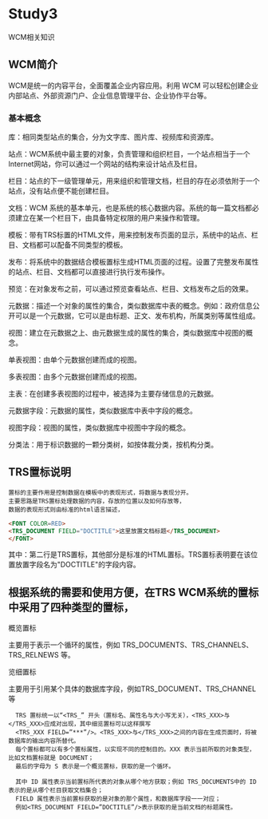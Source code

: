 # Study3
WCM相关知识

## WCM简介
  WCM是统一的内容平台，全面覆盖企业内容应用。利用 WCM 可以轻松创建企业内部站点、外部资源门户、企业信息管理平台、企业协作平台等。
  
### 基本概念
  
  库：相同类型站点的集合，分为文字库、图片库、视频库和资源库。
  
  站点：WCM系统中最主要的对象，负责管理和组织栏目，一个站点相当于一个Internet网站，你可以通过一个网站的结构来设计站点及栏目。
  
  栏目：站点的下一级管理单元，用来组织和管理文档，栏目的存在必须依附于一个站点，没有站点便不能创建栏目。
  
  文档：WCM 系统的基本单元，也是系统的核心数据内容。系统的每一篇文档都必须建立在某一个栏目下，由具备特定权限的用户来操作和管理。
  
  模板：带有TRS标置的HTML文件，用来控制发布页面的显示，系统中的站点、栏目、文档都可以配备不同类型的模板。
  
  发布：将系统中的数据结合模板置标生成HTML页面的过程。设置了完整发布属性的站点、栏目、文档都可以直接进行执行发布操作。
  
  预览：在对象发布之前，可以通过预览查看站点、栏目、文档发布之后的效果。
  
  元数据：描述一个对象的属性的集合，类似数据库中表的概念。例如：政府信息公开可以是一个元数据，它可以是由标题、正文、发布机构，所属类别等属性组成。 
  
  视图：建立在元数据之上、由元数据生成的属性的集合，类似数据库中视图的概念。 
  
  单表视图：由单个元数据创建而成的视图。 
  
  多表视图：由多个元数据创建而成的视图。 
  
  主表：在创建多表视图的过程中，被选择为主要存储信息的元数据。 
  
  元数据字段：元数据的属性，类似数据库中表中字段的概念。 
  
  视图字段：视图的属性，类似数据库中视图中字段的概念。 
  
  分类法：用于标识数据的一颗分类树，如按体裁分类，按机构分类。 
  
## TRS置标说明
    
    置标的主要作用是控制数据在模板中的表现形式，将数据与表现分开。
    主要思路是TRS置标处理数据的内容，存放的位置以及如何存放等，
    数据的表现形式则由标准的html语言描述，
  
```html
<FONT COLOR=RED>
<TRS_DOCUMENT FIELD="DOCTITLE">这里放置文档标题</TRS_DOCUMENT>
</FONT>
```
  其中：第二行是TRS置标，其他部分是标准的HTML置标。TRS置标表明要在该位置放置字段名为"DOCTITLE"的字段内容。
  
## 根据系统的需要和使用方便，在TRS WCM系统的置标中采用了四种类型的置标，
  
  概览置标
  
  主要用于表示一个循环的属性，例如 TRS_DOCUMENTS、TRS_CHANNELS、TRS_RELNEWS 等。 
  
  览细置标
  
  主要用于引用某个具体的数据库字段，例如TRS_DOCUMENT、TRS_CHANNEL等
  
      TRS 置标统一以“<TRS_” 开头（置标名、属性名与大小写无关），<TRS_XXX>与</TRS_XXX>应成对出现，其中细览置标可以这样撰写
      <TRS_XXX FIELD=”***”/>。<TRS_XXX>与</TRS_XXX>之间的内容在生成页面时，将被数据库的输出内容所替代。
      每个置标都可以有多个置标属性，以实现不同的控制目的。XXX 表示当前所取的对象类型，比如文档置标就是 DOCUMENT；
      最后的字母为 S 表示是一个概览置标，获取的是一个循环。 
    
      其中 ID 属性表示当前置标所代表的对象从哪个地方获取；例如 TRS_DOCUMENTS中的 ID 表示的是从哪个栏目获取文档集合；
      FIELD 属性表示当前置标获取的是对象的那个属性，和数据库字段一一对应；
      例如<TRS_DOCUMENT FIELD=”DOCTITLE”/>表示获取的是当前文档的标题属性。
  
  
  
  
  
